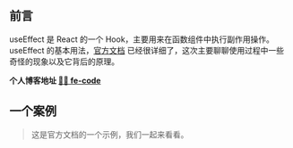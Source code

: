 ## 前言
useEffect 是 React 的一个 Hook，主要用来在函数组件中执行副作用操作。useEffect 的基本用法，[官方文档](https://react.docschina.org/docs/hooks-intro.html) 已经很详细了，这次主要聊聊使用过程中一些奇怪的现象以及它背后的原理。

**个人博客地址 [🍹🍰 fe-code](https://github.com/wuyawei/fe-code)**

## 一个案例
> 这是官方文档的一个示例，我们一起来看看。